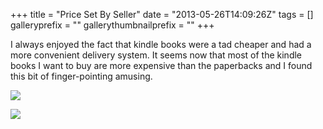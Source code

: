 +++
title = "Price Set By Seller"
date = "2013-05-26T14:09:26Z"
tags = []
galleryprefix = ""
gallerythumbnailprefix = ""
+++

I always enjoyed the fact that kindle books were a tad cheaper and had a more
convenient delivery system. It seems now that most of the kindle books I
want to buy are more expensive than the paperbacks and I found this bit of
finger-pointing amusing.

  

![](/img/Screen_Shot_2013-05-26_at_10.06.57_AM.png)

![](/img/Screen_Shot_2013-05-26_at_10.07.28_AM.png)

